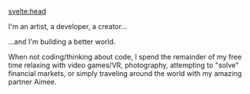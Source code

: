 <svelte:head>
  <title>About - Kevin R. Whitley</title>
</svelte:head>

I'm an artist, a developer, a creator...

...and I'm building a better world.

When not coding/thinking about code, I spend the remainder of my free time relaxing with video games/VR, photography, attempting to "solve" financial markets, or simply traveling around the world with my amazing partner Aimee.

